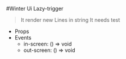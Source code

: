 #Winter Ui Lazy-trigger
>It render new Lines in string
>It needs test 
 - Props
 - Events
   - in-screen: () => void
   - out-screen: () => void
